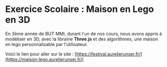 # Exercice Scolaire : Maison en Lego en 3D

En 3ème année de BUT MMI, durant l'un de nos cours, nous avons appris à modéliser en 3D, avec la librairie **Three.js** et des algorithmes, une maison en lego personnalisable par l'utilisateur.

Voici le lien pour aller sur le site : [https://festival.aurelierunser.fr/](https://maison-lego.aurelierunser.fr/)
